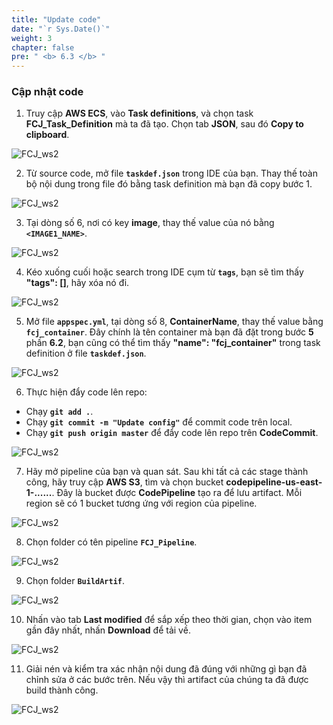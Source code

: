 ```yaml
---
title: "Update code"
date: "`r Sys.Date()`"
weight: 3
chapter: false
pre: " <b> 6.3 </b> "
---
```


### Cập nhật code

1. Truy cập **AWS ECS**, vào **Task definitions**, và chọn task **FCJ_Task_Definition** mà ta đã tạo. Chọn tab **JSON**, sau đó **Copy to clipboard**.

![FCJ_ws2](/images/6.codedeploy/9_1.png)

2. Từ source code, mở file **`taskdef.json`** trong IDE của bạn. Thay thế toàn bộ nội dung trong file đó bằng task definition mà bạn đã copy bước 1.

![FCJ_ws2](/images/6.codedeploy/9_2.png)

3. Tại dòng số 6, nơi có key **image**, thay thế value của nó bằng **`<IMAGE1_NAME>`**.

![FCJ_ws2](/images/6.codedeploy/9_3.png)

4. Kéo xuống cuối hoặc search trong IDE cụm từ **`tags`**, bạn sẽ tìm thấy **"tags": []**, hãy xóa nó đi.

![FCJ_ws2](/images/6.codedeploy/9_4.png)

5. Mở file **`appspec.yml`**, tại dòng số 8, **ContainerName**, thay thế value bằng **`fcj_container`**. Đây chính là tên container mà bạn đã đặt trong bước **5** phần **6.2**, bạn cũng có thể tìm thấy **"name": "fcj_container"** trong task definition ở file **`taskdef.json`**.

![FCJ_ws2](/images/6.codedeploy/9_5.png)

6. Thực hiện đẩy code lên repo:

- Chạy **`git add .`**.
- Chạy **`git commit -m "Update config"`** để commit code trên local.
- Chạy **`git push origin master`** để đẩy code lên repo trên **CodeCommit**.

![FCJ_ws2](/images/6.codedeploy/9_6.png)

7. Hãy mở pipeline của bạn và quan sát. Sau khi tất cả các stage thành công, hãy truy cập **AWS S3**, tìm và chọn bucket **codepipeline-us-east-1-......**. Đây là bucket được **CodePipeline** tạo ra để lưu artifact. Mỗi region sẽ có 1 bucket tương ứng với region của pipeline.

![FCJ_ws2](/images/6.codedeploy/9_7.png)

8. Chọn folder có tên pipeline **`FCJ_Pipeline`**.

![FCJ_ws2](/images/6.codedeploy/9_8.png)

9. Chọn folder **`BuildArtif`**.

![FCJ_ws2](/images/6.codedeploy/9_9.png)

10. Nhấn vào tab **Last modified** để sắp xếp theo thời gian, chọn vào item gần đây nhất, nhấn **Download** để tải về.

![FCJ_ws2](/images/6.codedeploy/9_10.png)

11. Giải nén và kiểm tra xác nhận nội dung đã đúng với những gì bạn đã chỉnh sửa ở các bước trên. Nếu vậy thì artifact của chúng ta đã được build thành công.

![FCJ_ws2](/images/6.codedeploy/9_11.png)
